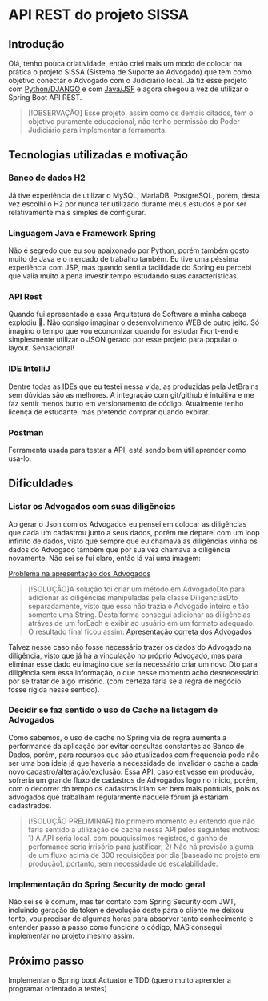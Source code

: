 # API REST do projeto SISSA

## Introdução

Olá, tenho pouca criatividade, então criei mais um modo de colocar na prática o projeto SISSA (Sistema de Suporte ao Advogado) que tem como objetivo conectar o Advogado com o Judiciário local. Já fiz esse projeto com <a href="https://github.com/victorramide/sissa">Python/DJANGO</a> e com <a href="https://github.com/victorramide/SISSAJSF">Java/JSF</a> e agora chegou a vez de utilizar o Spring Boot API REST.

>[!OBSERVAÇÃO]
>Esse projeto, assim como os demais citados, tem o objetivo puramente educacional, não tenho permissão do Poder Judiciário para implementar a ferramenta.

## Tecnologias utilizadas e motivação

### Banco de dados H2
Já tive experiência de utilizar o MySQL, MariaDB, PostgreSQL, porém, desta vez escolhi o H2 por nunca ter utilizado durante meus estudos e por ser relativamente mais simples de configurar.

### Linguagem Java e Framework Spring
Não é segredo que eu sou apaixonado por Python, porém também gosto muito de Java e o mercado de trabalho também. Eu tive uma péssima experiência com JSP, mas quando senti a facilidade do Spring eu percebi que valia muito a pena investir tempo estudando suas características.

### API Rest
Quando fui apresentado a essa Arquitetura de Software a minha cabeça explodiu 🤯. Não consigo imaginar o desenvolvimento WEB de outro jeito. Só imagino o tempo que vou economizar quando for estudar Front-end e simplesmente utilizar o JSON gerado por esse projeto para popular o layout. Sensacional!

### IDE IntelliJ
Dentre todas as IDEs que eu testei nessa vida, as produzidas pela JetBrains sem dúvidas são as melhores. A integração com git/github é intuitiva e me faz sentir menos burro em versionamento de código. Atualmente tenho licença de estudante, mas pretendo comprar quando expirar.

### Postman
Ferramenta usada para testar a API, está sendo bem útil aprender como usa-lo.

## Dificuldades

### Listar os Advogados com suas diligências
Ao gerar o Json com os Advogados eu pensei em colocar as diligências que cada um cadastrou junto a seus dados, porém me deparei com um loop infinito de dados, visto que sempre que eu chamava as diligências vinha os dados do Advogado também que por sua vez chamava a diligência novamente. Não sei se fui claro, então lá vai uma imagem:

[Problema na apresentação dos Advogados](docs/001.png)

>[!SOLUÇÃO]A solução foi criar um método em AdvogadoDto para adicionar as diligências manipuladas pela classe DiligenciasDto separadamente, visto que essa não trazia o Advogado inteiro e tão somente uma String. Desta forma consegui adicionar as diligências atráves de um forEach e exibir ao usuário em um formato adequado. O resultado final ficou assim: [Apresentação correta dos Advogados](docs/002.png)

Talvez nesse caso não fosse necessário trazer os dados do Advogado na diligência, visto que já há a vinculação no próprio Advogado, mas para eliminar esse dado eu imagino que seria necessário criar um novo Dto para diligência sem essa informação, o que nesse momento acho desnecessário por se tratar de algo irrisório. (com certeza faria se a regra de negócio fosse rígida nesse sentido).

### Decidir se faz sentido o uso de Cache na listagem de Advogados
Como sabemos, o uso de cache no Spring via de regra aumenta a performance da aplicação por evitar consultas constantes ao Banco de Dados, porém, para recursos que são atualizados com frequencia pode não ser uma boa ideia já que haveria a necessidade de invalidar o cache a cada novo cadastro/alteração/exclusão. Essa API, caso estivesse em produção, sofreria um grande fluxo de cadastros de Advogados logo no inicio, porém, com o decorrer do tempo os cadastros iriam ser bem mais pontuais, pois os advogados que trabalham regularmente naquele fórum já estariam cadastrados.

>[!SOLUÇÃO PRELIMINAR] No primeiro momento eu entendo que não faria sentido a utilização de cache nessa API pelos seguintes motivos: 1) A API seria local, com pouquissimos registros, o ganho de perfomance seria irrisório para justificar; 2) Não há previsão alguma de um fluxo acima de 300 requisições por dia (baseado no projeto em produção), portanto, sem necessidade de escalabilidade.

### Implementação do Spring Security de modo geral
Não sei se é comum, mas ter contato com Spring Security com JWT, incluindo geração de token e devolução deste para o cliente me deixou tonto, vou precisar de algumas horas para absorver tanto conhecimento e entender passo a passo como funciona o código, MAS consegui implementar no projeto mesmo assim.

## Próximo passo
Implementar o Spring boot Actuator e TDD (quero muito aprender a programar orientado a testes)



